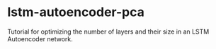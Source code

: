 # lstm-autoencoder-pca
Tutorial for optimizing the number of layers and their size in an LSTM Autoencoder network.
